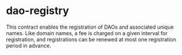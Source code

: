 # dao-registry

This contract enables the registration of DAOs and associated unique names. Like
domain names, a fee is charged on a given interval for registration, and
registrations can be renewed at most one registration period in advance.
